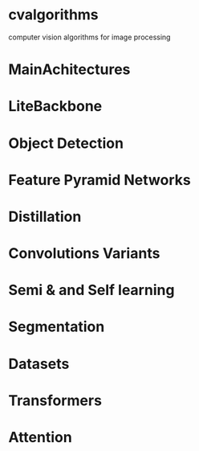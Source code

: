 # cvalgorithms
computer vision algorithms for image processing

# MainAchitectures

# LiteBackbone

# Object Detection

# Feature Pyramid Networks

# Distillation

# Convolutions Variants

# Semi & and Self learning

# Segmentation

# Datasets

# Transformers

# Attention
